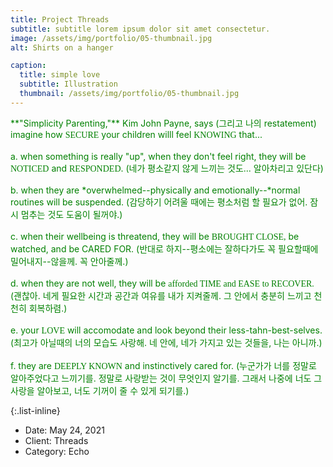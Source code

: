 ```yaml
---
title: Project Threads
subtitle: subtitle lorem ipsum dolor sit amet consectetur.
image: /assets/img/portfolio/05-thumbnail.jpg
alt: Shirts on a hanger

caption:
  title: simple love
  subtitle: Illustration
  thumbnail: /assets/img/portfolio/05-thumbnail.jpg
---
```


<span style="color:green"> 
**"Simplicity Parenting,"** Kim John Payne, says (그리고 나의 restatement)
imagine how <span style="font-family:Papyrus">SECURE</span> your children willl feel <span style="font-family:Papyrus">KNOWING</span> that... <br></br>
a. when something is really "up", when they don't feel right, they will be <span style="font-family:Papyrus">NOTICED</span> and <span style="font-family:Papyrus">RESPONDED</span>. 
(네가 평소같지 않게 느끼는 것도... 알아차리고 있단다)<br></br>
b. when they are *overwhelmed--physically and emotionally--*normal routines will be suspended. 
(감당하기 어려울 때에는 평소처럼 할 필요가 없어. 잠시 멈추는 것도 도움이 될꺼야.) <br></br>
c. when their wellbeing is threatend, they will be <span style="font-family:Papyrus">BROUGHT CLOSE,</span> be watched, and be CARED FOR. 
(반대로 하지--평소에는 잘하다가도 꼭 필요할때에 밀어내지--않을께. 꼭 안아줄께.)<br></br>
d. when they are not well, they will be <span style="font-family:Papyrus">afforded TIME and EASE to RECOVER. </span> 
(괜찮아. 네게 필요한 시간과 공간과 여유를 내가 지켜줄께. 그 안에서 충분히 느끼고 천천히 회복하렴.)<br></br>
e. your <span style="font-family:Papyrus">LOVE</span> will accomodate and look beyond their less-tahn-best-selves. 
(최고가 아닐때의 너의 모습도 사랑해. 네 안에, 네가 가지고 있는 것들을, 나는 아니까.)<br></br>
f. they are <span style="font-family:Papyrus">DEEPLY KNOWN</span> and instinctively cared for. 
(누군가가 너를 정말로 알아주었다고 느끼기를. 정말로 사랑받는 것이 무엇인지 알기를. 그래서 나중에 너도 그 사랑을 알아보고, 너도 기꺼이 줄 수 있게 되기를.)
</span>


<span style="color:green"> </span>
<span style="font-family:Papyrus"></span>


{:.list-inline}
- Date: May 24, 2021
- Client: Threads
- Category: Echo

